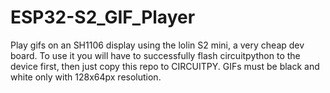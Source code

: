 # ESP32-S2_GIF_Player
Play gifs on an SH1106 display using the lolin S2 mini, a very cheap dev board. To use it you will have to successfully flash circuitpython to the device first, then just copy this repo to CIRCUITPY. GIFs must be black and white only with 128x64px resolution.
